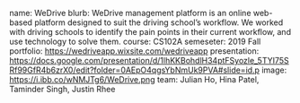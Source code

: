 name: WeDrive
blurb: WeDrive management platform is an online web-based platform designed to suit the driving school’s workflow. We worked with driving schools to identify the pain points in their current workflow, and use technology to solve them.
course: CS102A
semeseter: 2019 Fall
portfolio: https://wedriveapp.wixsite.com/wedriveapp
presentation: https://docs.google.com/presentation/d/1lhKKBohdlH34ptFSyozle_5TYI75SRf99GfR4b6zrX0/edit?folder=0AEpO4qgsYbNmUk9PVA#slide=id.p
image: https://i.ibb.co/wNMJTg6/WeDrive.png
team: Julian Ho, Hina Patel, Taminder Singh, Justin Rhee